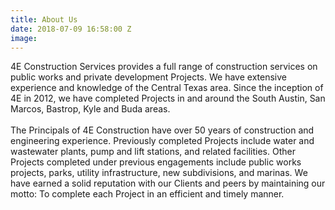 ```yaml
---
title: About Us
date: 2018-07-09 16:58:00 Z
image: 
---
```


4E Construction Services provides a full range of construction services on public works and private development Projects. We have extensive experience and knowledge of the Central Texas area. Since the inception of 4E in 2012, we have completed Projects in and around the South Austin, San Marcos, Bastrop, Kyle and Buda areas.\
\
The Principals of 4E Construction have over 50 years of construction and engineering experience. Previously completed Projects include water and wastewater plants, pump and lift stations, and related facilities. Other Projects completed under previous engagements include public works projects, parks, utility infrastructure, new subdivisions, and marinas. We have earned a solid reputation with our Clients and peers by maintaining our motto: To complete each Project in an efficient and timely manner.